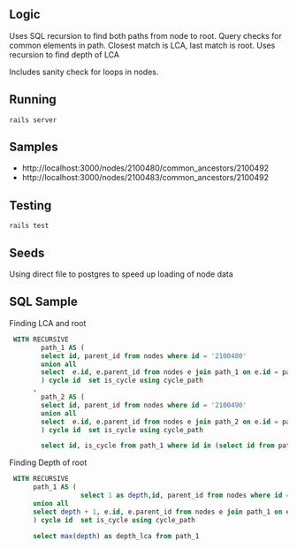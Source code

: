 ## Logic
Uses SQL recursion to find both paths from node to root.
Query checks for common elements in path. Closest match is LCA, last match is root.
Uses recursion to find depth of LCA

Includes sanity check for loops in nodes.

## Running
```shell
rails server
```

## Samples
* http://localhost:3000/nodes/2100480/common_ancestors/2100492
* http://localhost:3000/nodes/2100483/common_ancestors/2100492

## Testing
```shell
rails test
```


## Seeds
Using direct file to postgres to speed up loading of node data

## SQL Sample
Finding LCA and root
```sql
 WITH RECURSIVE
        path_1 AS (
        select id, parent_id from nodes where id = '2100480'
        union all
        select  e.id, e.parent_id from nodes e join path_1 on e.id = path_1.parent_id
        ) cycle id  set is_cycle using cycle_path
      ,
        path_2 AS (
        select id, parent_id from nodes where id = '2100490'
        union all
        select  e.id, e.parent_id from nodes e join path_2 on e.id = path_2.parent_id
        ) cycle id  set is_cycle using cycle_path

        select id, is_cycle from path_1 where id in (select id from path_2)
```
Finding Depth of root
```sql
 WITH RECURSIVE
      path_1 AS (
                  select 1 as depth,id, parent_id from nodes where id = 2100480
      union all
      select depth + 1, e.id, e.parent_id from nodes e join path_1 on e.id = path_1.parent_id
      ) cycle id  set is_cycle using cycle_path

      select max(depth) as depth_lca from path_1

```